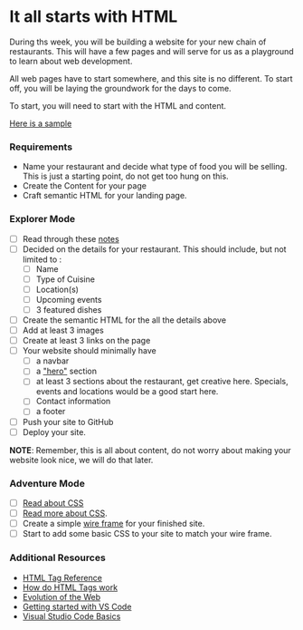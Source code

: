 # It all starts with HTML

During ths week, you will be building a website for your new chain of restaurants. This will have a few pages and will serve for us as a playground to learn about web development.

All web pages have to start somewhere, and this site is no different. To start off, you will be laying the groundwork for the days to come.

To start, you will need to start with the HTML and content.

[Here is a sample](https://raw.githubusercontent.com/suncoast-devs/handbook/master/curriculum/unit-ii/chapter-1/01-intro-to-html/assets/homework-sample.png)

### Requirements

- Name your restaurant and decide what type of food you will be selling. This is just a starting point, do not get too hung on this.
- Create the Content for your page
- Craft semantic HTML for your landing page.

### Explorer Mode

- [ ] Read through these [notes](https://suncoast.io/handbook/curriculum/fundamentals/modules/html-css/lessons/intro-to-html/reading/intro)
- [ ] Decided on the details for your restaurant. This should include, but not limited to :
  - [ ] Name
  - [ ] Type of Cuisine
  - [ ] Location(s)
  - [ ] Upcoming events
  - [ ] 3 featured dishes
- [ ] Create the semantic HTML for the all the details above
- [ ] Add at least 3 images
- [ ] Create at least 3 links on the page
- [ ] Your website should minimally have
  - [ ] a navbar
  - [ ] a ["hero"](https://www.sitepoint.com/exploring-hero-section/) section
  - [ ] at least 3 sections about the restaurant, get creative here. Specials, events and locations would be a good start here.
  - [ ] Contact information
  - [ ] a footer
- [ ] Push your site to GitHub
- [ ] Deploy your site.

**NOTE**: Remember, this is all about content, do not worry about making your website look nice, we will do that later.

### Adventure Mode

- [ ] [Read about CSS](https://suncoast.io/handbook/curriculum/fundamentals/modules/html-css/lessons/intro-to-css/reading/intro)
- [ ] [Read more about CSS](https://developer.mozilla.org/en-US/docs/Learn/CSS/Introduction_to_CSS).
- [ ] Create a simple [wire frame](https://en.wikipedia.org/wiki/Website_wireframe) for your finished site.
- [ ] Start to add some basic CSS to your site to match your wire frame.

### Additional Resources

- [HTML Tag Reference](https://developer.mozilla.org/en-US/docs/Web/HTML/Element)
- [How do HTML Tags work](https://developer.mozilla.org/en-US/Learn/HTML/HTML_tags)
- [Evolution of the Web](http://www.evolutionoftheweb.com)
- [Getting started with VS Code](https://code.visualstudio.com/docs/getstarted/introvideos)
- [Visual Studio Code Basics](https://code.visualstudio.com/docs/introvideos/basics)
